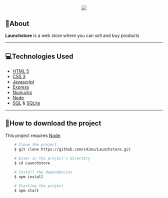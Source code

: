 <h1 align=center>
    <img src="https://bit.ly/3e1wnJH">
</h1>

<!-- <h1 align=center>
    <img src="https://bit.ly/2XGxLM3">
</h1> -->

## 📝About

**Launchstore** is a web store where you can sell and buy products

<!-- [Demonstração](https://bit.ly/30kfAxs) -->

---
## 💻Technologies Used

* [HTML 5](https://www.w3schools.com/html/)         
* [CSS 3](https://www.w3.org/Style/CSS/Overview.en.html)         
* [Javascript](https://www.w3schools.com/js/js_es6.asp)
* [Express](https://expressjs.com/)
* [Nunjucks](https://mozilla.github.io/nunjucks/) 
* [Node](https://nodejs.org/en/download/)  
* [SQL](https://www.w3schools.com/sql/) & [SQLite](https://www.sqlite.org/)

---
<!-- ## 🔧Funcionalidades

* ### Cadastro de pontos de coleta
    <h1 align=center>
        <img src="https://bit.ly/3eWLP9V">
    </h1>

* ### Busca de pontos de coleta
    <h1 align=center>
        <img src="https://bit.ly/37agSMF">
    </h1>
--- -->

## 📂How to download the project
This project requires [Node](https://nodejs.org/en/download/).

```bash
    # Clone the project
    $ git clone https://github.com/s4imu/Launchstore.git
    
    # Enter in the project's directory
    $ cd Launchstore

    # Install the dependencies
    $ npm install

    # Starting the project
    $ npm start
```

